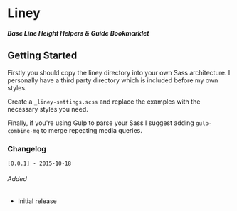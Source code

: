 # Liney
##### Base Line Height Helpers & Guide Bookmarklet

## Getting Started
Firstly you should copy the liney directory into your own Sass architecture. I personally have a third party directory which is included before my own styles.

Create a `_liney-settings.scss` and replace the examples with the necessary styles you need.

Finally, if you're using Gulp to parse your Sass I suggest adding `gulp-combine-mq` to merge repeating media queries.

### Changelog

`[0.0.1] - 2015-10-18`
###### Added
- Initial release
